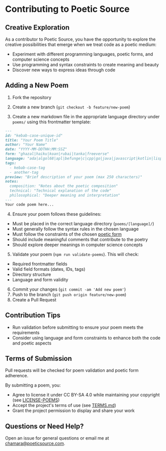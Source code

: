# Contributing to Poetic Source

## Creative Exploration

As a contributor to Poetic Source, you have the opportunity to explore the creative possibilities that emerge when we treat code as a poetic medium: 
- Experiment with different programming languages, poetic forms, and computer science concepts
- Use programming and syntax constraints to create meaning and beauty
- Discover new ways to express ideas through code

## Adding a New Poem

1. Fork the repository
2. Create a new branch (`git checkout -b feature/new-poem`)

3. Create a new markdown file in the appropriate language directory under `poems/` using this frontmatter template:
```markdown
---
id: "kebab-case-unique-id"
title: "Your Poem Title"
author: "Your Name"
date: "YYYY-MM-DDTHH:MM:SSZ"
form: "ghazal|haiku|koan|rubai|tanka|freeverse"
language: "ada|algol68|apl|befunge|c|cpp|go|java|javascript|kotlin|lisp|objectivec|python|ruby|sql|swift"
tags: 
  - kebab-case-tag
  - another-tag
preview: "Brief description of your poem (max 250 characters)"
notes:
  composition: "Notes about the poetic composition"
  technical: "Technical explanation of the code"
  philosophical: "Deeper meaning and interpretation"
---
Your code poem here...
```

4. Ensure your poem follows these guidelines:
  - Must be placed in the correct language directory (`poems/[language]/`)
  - Must generally follow the syntax rules in the chosen language
  - Must follow the constraints of the chosen [poetic form](http://poeticsource.com/forms)
  - Should include meaningful comments that contribute to the poetry
  - Should explore deeper meanings in computer science concepts

5. Validate your poem (`npm run validate-poems`). This will check:
  - Required frontmatter fields
  - Valid field formats (dates, IDs, tags)
  - Directory structure
  - Language and form validity

6. Commit your changes (`git commit -am 'Add new poem'`)
7. Push to the branch (`git push origin feature/new-poem`)
8. Create a Pull Request

## Contribution Tips
- Run validation before submitting to ensure your poem meets the requirements
- Consider using language and form constraints to enhance both the code and poetic aspects

## Terms of Submission
Pull requests will be checked for poem validation and poetic form adherence. 

By submitting a poem, you:
- Agree to license it under CC BY-SA 4.0 while maintaining your copyright (see [LICENSE-POEMS](LICENSE-POEMS))
- Accept the project's terms of use (see [TERMS.md](TERMS.md))
- Grant the project permission to display and share your work

## Questions or Need Help?
Open an issue for general questions or email me at chamara@poeticsource.com.
